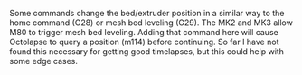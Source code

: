 Some commands change the bed/extruder position in a similar way to the home command (G28) or mesh bed leveling (G29).  The MK2 and MK3 allow M80 to trigger mesh bed leveling.  Adding that command here will cause Octolapse to query a position (m114) before continuing.  So far I have not found this necessary for getting good timelapses, but this could help with some edge cases.
